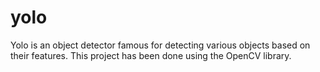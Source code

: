 # yolo

Yolo is an object detector famous for detecting various objects based on their features.
This project has been done using the OpenCV library.
